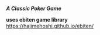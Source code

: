 ***A Classic Poker Game***

**uses ebiten game library**  
<https://hajimehoshi.github.io/ebiten/>  

